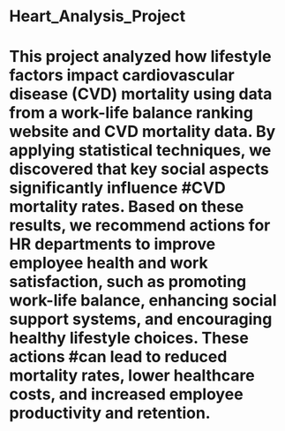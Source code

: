# Heart_Analysis_Project

# This project analyzed how lifestyle factors impact cardiovascular disease (CVD) mortality using data from a work-life balance ranking website and CVD mortality data. By applying statistical techniques, we discovered that key social aspects significantly influence #CVD mortality rates. Based on these results, we recommend actions for HR departments to improve employee health and work satisfaction, such as promoting work-life balance, enhancing social support systems, and encouraging healthy lifestyle choices. These actions #can lead to reduced mortality rates, lower healthcare costs, and increased employee productivity and retention.
